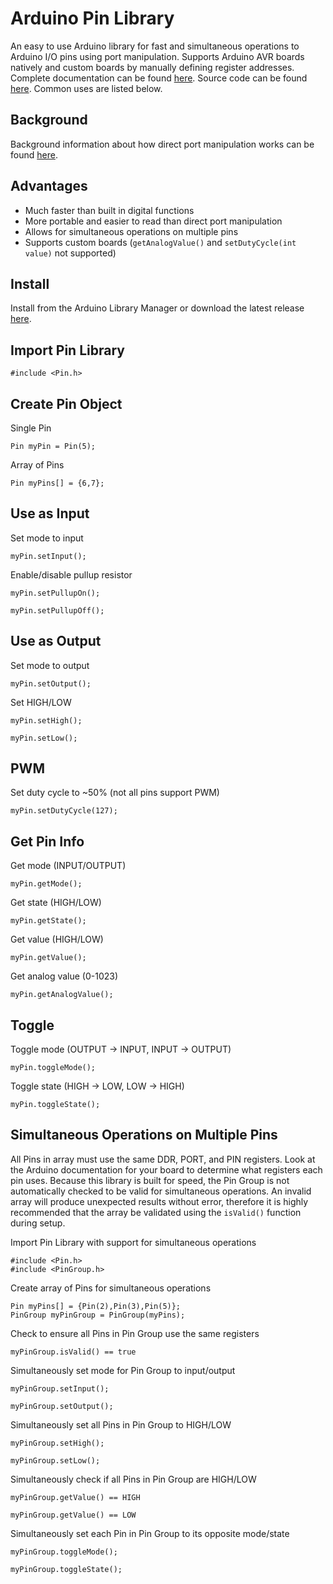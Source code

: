 Arduino Pin Library
===
An easy to use Arduino library for fast and simultaneous operations to Arduino I/O pins using port manipulation. Supports Arduino AVR boards natively and custom boards by manually defining register addresses. Complete documentation can be found [here](https://pin.fenichelar.com). Source code can be found [here](https://github.com/fenichelar/Pin). Common uses are listed below.

## Background
Background information about how direct port manipulation works can be found [here](https://www.arduino.cc/en/Reference/PortManipulation).

## Advantages
 - Much faster than built in digital functions
 - More portable and easier to read than direct port manipulation
 - Allows for simultaneous operations on multiple pins
 - Supports custom boards (`getAnalogValue()` and `setDutyCycle(int value)` not supported)

## Install
Install from the Arduino Library Manager or download the latest release [here](https://github.com/fenichelar/Pin/releases/latest).

Import Pin Library
------
~~~~~~~~~~~~~{.cpp}
#include <Pin.h>
~~~~~~~~~~~~~

## Create Pin Object
Single Pin
~~~~~~~~~~~~~{.cpp}
Pin myPin = Pin(5);
~~~~~~~~~~~~~
Array of Pins
~~~~~~~~~~~~~{.cpp}
Pin myPins[] = {6,7};
~~~~~~~~~~~~~

## Use as Input
Set mode to input
~~~~~~~~~~~~~{.cpp}
myPin.setInput();
~~~~~~~~~~~~~
Enable/disable pullup resistor
~~~~~~~~~~~~~{.cpp}
myPin.setPullupOn();
~~~~~~~~~~~~~
~~~~~~~~~~~~~{.cpp}
myPin.setPullupOff();
~~~~~~~~~~~~~

## Use as Output
Set mode to output
~~~~~~~~~~~~~{.cpp}
myPin.setOutput();
~~~~~~~~~~~~~
Set HIGH/LOW
~~~~~~~~~~~~~{.cpp}
myPin.setHigh();
~~~~~~~~~~~~~
~~~~~~~~~~~~~{.cpp}
myPin.setLow();
~~~~~~~~~~~~~

## PWM
Set duty cycle to ~50% (not all pins support PWM)
~~~~~~~~~~~~~{.cpp}
myPin.setDutyCycle(127);
~~~~~~~~~~~~~

## Get Pin Info
Get mode (INPUT/OUTPUT)
~~~~~~~~~~~~~{.cpp}
myPin.getMode();
~~~~~~~~~~~~~
Get state (HIGH/LOW)
~~~~~~~~~~~~~{.cpp}
myPin.getState();
~~~~~~~~~~~~~
Get value (HIGH/LOW)
~~~~~~~~~~~~~{.cpp}
myPin.getValue();
~~~~~~~~~~~~~

Get analog value (0-1023)
~~~~~~~~~~~~~{.cpp}
myPin.getAnalogValue();
~~~~~~~~~~~~~

## Toggle
Toggle mode (OUTPUT -> INPUT, INPUT -> OUTPUT)
~~~~~~~~~~~~~{.cpp}
myPin.toggleMode();
~~~~~~~~~~~~~
Toggle state (HIGH -> LOW, LOW -> HIGH)
~~~~~~~~~~~~~{.cpp}
myPin.toggleState();
~~~~~~~~~~~~~

## Simultaneous Operations on Multiple Pins

All Pins in array must use the same DDR, PORT, and PIN registers. Look at the Arduino documentation for your board to determine what registers each pin uses. Because this library is built for speed, the Pin Group is not automatically checked to be valid for simultaneous operations. An invalid array will produce unexpected results without error, therefore it is highly recommended that the array be validated using the `isValid()` function during setup.

Import Pin Library with support for simultaneous operations
~~~~~~~~~~~~~{.cpp}
#include <Pin.h>
#include <PinGroup.h>
~~~~~~~~~~~~~
Create array of Pins for simultaneous operations
~~~~~~~~~~~~~{.cpp}
Pin myPins[] = {Pin(2),Pin(3),Pin(5)};
PinGroup myPinGroup = PinGroup(myPins);
~~~~~~~~~~~~~
Check to ensure all Pins in Pin Group use the same registers
~~~~~~~~~~~~~{.cpp}
myPinGroup.isValid() == true
~~~~~~~~~~~~~
Simultaneously set mode for Pin Group to input/output
~~~~~~~~~~~~~{.cpp}
myPinGroup.setInput();
~~~~~~~~~~~~~
~~~~~~~~~~~~~{.cpp}
myPinGroup.setOutput();
~~~~~~~~~~~~~
Simultaneously set all Pins in Pin Group to HIGH/LOW
~~~~~~~~~~~~~{.cpp}
myPinGroup.setHigh();
~~~~~~~~~~~~~
~~~~~~~~~~~~~{.cpp}
myPinGroup.setLow();
~~~~~~~~~~~~~
Simultaneously check if all Pins in Pin Group are HIGH/LOW
~~~~~~~~~~~~~{.cpp}
myPinGroup.getValue() == HIGH
~~~~~~~~~~~~~
~~~~~~~~~~~~~{.cpp}
myPinGroup.getValue() == LOW
~~~~~~~~~~~~~
Simultaneously set each Pin in Pin Group to its opposite mode/state
~~~~~~~~~~~~~{.cpp}
myPinGroup.toggleMode();
~~~~~~~~~~~~~
~~~~~~~~~~~~~{.cpp}
myPinGroup.toggleState();
~~~~~~~~~~~~~
